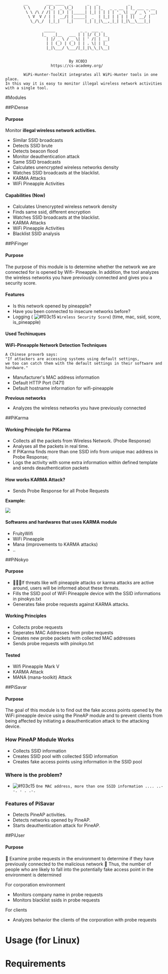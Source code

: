 ```
		__        ___ ____  _       _   _             _            
		\ \      / (_)  _ \(_)     | | | |_   _ _ __ | |_ ___ _ __ 
		 \ \ /\ / /| | |_) | |_____| |_| | | | | '_ \| __/ _ \ '__|
		  \ V  V / | |  __/| |_____|  _  | |_| | | | | ||  __/ |   
		   \_/\_/  |_|_|   |_|     |_| |_|\__,_|_| |_|\__\___|_|   
                                                           
				 _____           _ _  ___ _   
				|_   _|__   ___ | | |/ (_) |_ 
				  | |/ _ \ / _ \| | ' /| | __|
				  | | (_) | (_) | | . \| | |_ 
				  |_|\___/ \___/|_|_|\_\_|\__|
            

			                By XC0D3
			       	https://cs-academy.org/
                  
	    WiPi-Hunter-ToolKit integrates all WiPi-Hunter tools in one place.
In this way it is easy to monitor illegal wireless network activities with a single tool.
```

#Modules

##PiDense
#### Purpose

Monitor  **illegal wireless network activities.**

+ Similar SSID broadcasts
+ Detects SSID brute
+ Detects beacon flood
+ Monitor deauthentication attack
+ Same SSID broadcasts
+ Calculates unencrypted wireless networks density
+ Watches SSID broadcasts at the blacklist.
+ KARMA Attacks
+ WiFi Pineapple Activities

#### Capabilities (Now)

+ Calculates Unencrypted wireless network density
+ Finds same ssid, different encryption
+ Watches SSID broadcasts at the blacklist.
+ KARMA Attacks
+ WiFi Pineapple Activities
+ Blacklist SSID analysis

##PiFinger
#### Purpose

The purpose of this module is to determine whether the network we are connected for is opened by Wifi- Pineapple. In addition, the tool analyzes the wireless networks you have previously connected and gives you a security score.

#### Features

* Is this network opened by pineapple?
* Have you been connected to insecure networks before?
* Logging  (
![#f03c15](https://placehold.it/15/f03c15/000000?text=+) `Wireless Security Score`)
(time, mac, ssid, score, is_pineapple)

#### Used Techinuques

**WiFi-Pineapple Network Detection Techniques**

```
A Chinese proverb says:
"If attackers are accessing systems using default settings, 
we too can catch them with the default settings in their software and hardware."
```

* Manufacturer's MAC address information
* Default HTTP Port (1471)
* Default hostname information for wifi-pineapple

**Previous networks**

* Analyzes the wireless networks you have previously connected

##PiKarma
#### Working Principle for PiKarma

+ Collects all the packets from Wireless Network. (Probe Response) 
+ Analyses all the packets in real time.
+ If PiKarma finds more than one SSID info from unique mac address in Probe Response;
+ Logs the activity with some extra information within defined template and sends deauthentication packets 


#### How works KARMA Attack?

+ Sends Probe Response for all Probe Requests

**Example:**

<img src="https://github.com/besimaltnok/pikarma/blob/master/karma.gif">


#### Softwares and hardwares that uses KARMA module

+ FruityWifi
+ WiFi Pineapple
+ Mana (improvements to KARMA attacks)
+ ..

##PiNokyo
#### Purpose
+ 🍓🤥🍍If threats like wifi pineapple attacks or karma attacks are active around, users will be informed about these threats. 
+ Fills the SSID pool of WiFi Pineapple device with the SSID informations in pinokyo.txt
+ Generates fake probe requests against KARMA attacks.


#### Working Principles

+ Collects probe requests
+ Seperates MAC Addresses from probe requests
+ Creates new probe packets with collected MAC addresses
+ Sends probe requests with pinokyo.txt

#### Tested

+ Wifi Pineapple Mark V
+ KARMA Attack
+ MANA (mana-toolkit) Attack

##PiSavar
#### Purpose

The goal of this module is to find out the fake access points opened by the WiFi pineapple device using the PineAP module and to prevent clients from being affected by initiating a deauthentication attack to the attacking device.


### How PineAP Module Works

* Collects SSID information
* Creates SSID pool with collected SSID information
* Creates fake access points using information in the SSID pool

### Where is the problem?

- ![#f03c15](https://placehold.it/15/f03c15/000000?text=+) `One MAC address, more than one SSID information .... ..- -. - . .-. `


### Features of PiSavar

* Detects PineAP activities. 
* Detects networks opened by PineAP.
* Starts deauthentication attack for PineAP.

##PiUser
#### Purpose

📡 Examine probe requests in the environment to determine if they have previously connected to the malicious network
📡 Thus, the number of people who are likely to fall into the potentially fake access point in the environment is determined

For corporation environment

+ Monitors company name in probe requests
+ Monitors blacklist ssids in probe requests

For clients

+ Analyzes behavior the clients of the corporation with probe requests

# Usage (for Linux)

# Requirements